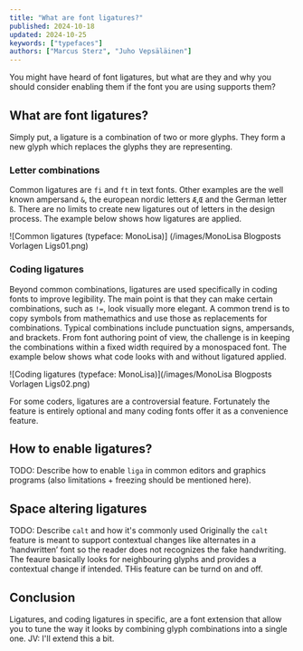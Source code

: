```yaml
---
title: "What are font ligatures?"
published: 2024-10-18
updated: 2024-10-25
keywords: ["typefaces"]
authors: ["Marcus Sterz", "Juho Vepsäläinen"]
---
```


You might have heard of font ligatures, but what are they and why you should consider enabling them if the font you are using supports them?

## What are font ligatures?

Simply put, a ligature is a combination of two or more glyphs. They form a new glyph which replaces the glyphs they are representing.

### Letter combinations

Common ligatures are `fi` and `ft` in text fonts. Other examples are the well known ampersand `&`, the european nordic letters `Æ`,`Œ` and the German letter `ß`. There are no limits to create new ligatures out of letters in the design process. The example below shows how ligatures are applied.

![Common ligatures (typeface: MonoLisa)] (/images/MonoLisa Blogposts Vorlagen Ligs01.png)

### Coding ligatures

Beyond common combinations, ligatures are used specifically in coding fonts to improve legibility. The main point is that they can make certain combinations, such as `!=`, look visually more elegant. A common trend is to copy symbols from mathemathics and use those as replacements for combinations. Typical combinations include punctuation signs, ampersands, and brackets. From font authoring point of view, the challenge is in keeping the combinations within a fixed width required by a monospaced font. The example below shows what code looks with and without ligatured applied.

![Coding ligatures (typeface: MonoLisa)](/images/MonoLisa Blogposts Vorlagen Ligs02.png)

For some coders, ligatures are a controversial feature. Fortunately the feature is entirely optional and many coding fonts offer it as a convenience feature.

## How to enable ligatures?

TODO: Describe how to enable `liga` in common editors and graphics programs (also limitations + freezing should be mentioned here).

## Space altering ligatures

TODO: Describe `calt` and how it's commonly used
Originally the `calt` feature is meant to support contextual changes like alternates in a ‘handwritten’ font so the reader does not recognizes the fake handwriting. The feaure basically looks for neighbouring glyphs and provides a contextual change if intended. THis feature can be turnd on and off.

## Conclusion

Ligatures, and coding ligatures in specific, are a font extension that allow you to tune the way it looks by combining glyph combinations into a single one. JV: I'll extend this a bit.
